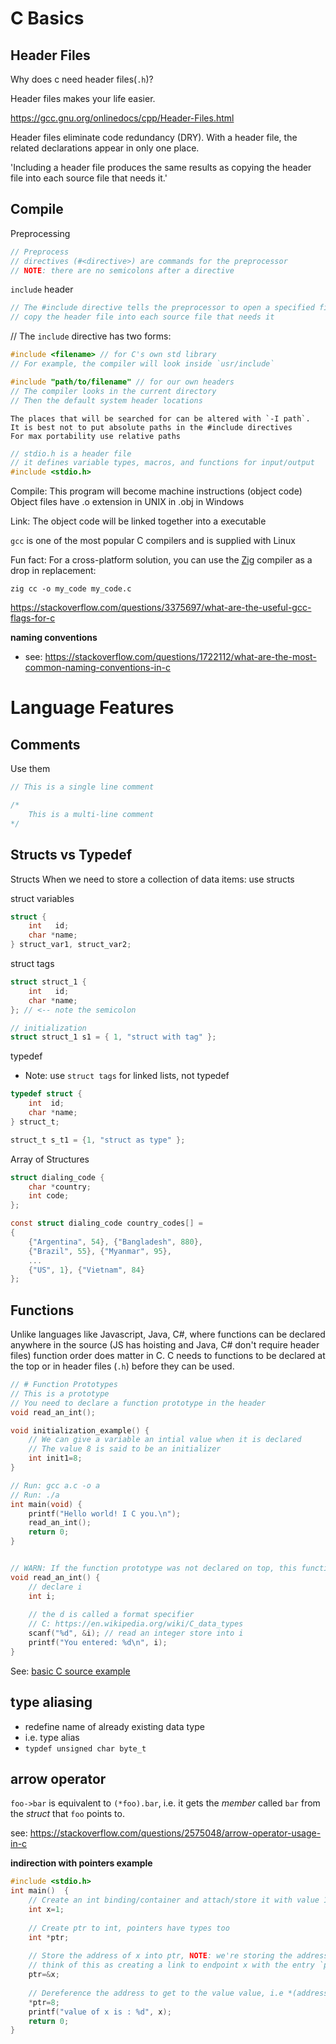 # C Basics

## Header Files

Why does c need header files(`.h`)?

Header files makes your life easier.

https://gcc.gnu.org/onlinedocs/cpp/Header-Files.html

Header files eliminate code redundancy (DRY).
With a header file, the related declarations appear in only one place.

'Including a header file produces the same results as copying the header file into each source file that needs it.'

## Compile

Preprocessing
```c
// Preprocess
// directives (#<directive>) are commands for the preprocessor
// NOTE: there are no semicolons after a directive
```

`include` header
```c
// The #include directive tells the preprocessor to open a specified file and
// copy the header file into each source file that needs it
```


// The `include` directive has two forms:

```c
#include <filename> // for C's own std library
// For example, the compiler will look inside `usr/include`

#include "path/to/filename" // for our own headers
// The compiler looks in the current directory
// Then the default system header locations

```

```
The places that will be searched for can be altered with `-I path`.
It is best not to put absolute paths in the #include directives
For max portability use relative paths
``````

```c
// stdio.h is a header file
// it defines variable types, macros, and functions for input/output
#include <stdio.h>
```


Compile: This program will become machine instructions (object code)
Object files have .o extension in UNIX in .obj in Windows

Link: The object code will be linked together into a executable

`gcc` is one of the most popular C compilers and is supplied with Linux

Fun fact: For a cross-platform solution, you can use the [Zig](https://ziglang.org/) compiler as a drop in replacement:

`zig cc -o my_code my_code.c`

https://stackoverflow.com/questions/3375697/what-are-the-useful-gcc-flags-for-c


__naming conventions__
- see: https://stackoverflow.com/questions/1722112/what-are-the-most-common-naming-conventions-in-c

# Language Features

## Comments

Use them

```c
// This is a single line comment

/*
    This is a multi-line comment
*/
```

## Structs vs Typedef

Structs When we need to store a collection of data items: use structs

struct variables
```c
struct {
    int   id;
    char *name;
} struct_var1, struct_var2;
```

struct tags
```c
struct struct_1 {
    int   id;
    char *name;
}; // <-- note the semicolon

// initialization
struct struct_1 s1 = { 1, "struct with tag" };
```

typedef
- Note: use `struct tags` for linked lists, not typedef
```c
typedef struct {
    int  id;
    char *name;
} struct_t;

struct_t s_t1 = {1, "struct as type" };
``` 

Array of Structures

```c
struct dialing_code {
    char *country;
    int code;
};

const struct dialing_code country_codes[] = 
{
    {"Argentina", 54}, {"Bangladesh", 880},
    {"Brazil", 55}, {"Myanmar", 95},
    ...
    {"US", 1}, {"Vietnam", 84}
};
```

## Functions

Unlike languages like Javascript, Java, C#, where functions can be declared anywhere in the source (JS has hoisting and Java, C# don't require header files) function order does matter in C. C needs to functions to be declared at the top or in header files (`.h`) before they can be used.

```c
// # Function Prototypes
// This is a prototype
// You need to declare a function prototype in the header
void read_an_int();

void initialization_example() {
    // We can give a variable an intial value when it is declared
    // The value 8 is said to be an initializer
    int init1=8;
}

// Run: gcc a.c -o a
// Run: ./a
int main(void) {
    printf("Hello world! I C you.\n");
    read_an_int();
    return 0;
}


// WARN: If the function prototype was not declared on top, this function will cause an implicit declaration error
void read_an_int() {
    // declare i
    int i; 
    
    // the d is called a format specifier
    // C: https://en.wikipedia.org/wiki/C_data_types
    scanf("%d", &i); // read an integer store into i
    printf("You entered: %d\n", i);
}
```

See: [basic C source example](src/basic.c)

## type aliasing
- redefine name of already existing data type
- i.e. type alias
- `typdef unsigned char byte_t`

## arrow operator
`foo->bar` is equivalent to `(*foo).bar`, i.e. it gets the *member* called `bar` from the *struct* that `foo` points to.

see: https://stackoverflow.com/questions/2575048/arrow-operator-usage-in-c

__indirection with pointers example__

```c
#include <stdio.h>  
int main()  {  
    // Create an int binding/container and attach/store it with value 1
    int x=1;
    
    // Create ptr to int, pointers have types too
    int *ptr;
    
    // Store the address of x into ptr, NOTE: we're storing the address which is distinct from the value
    // think of this as creating a link to endpoint x with the entry `ptr`
    ptr=&x;
    
    // Dereference the address to get to the value value, i.e *(address) -> value
    *ptr=8;
    printf("value of x is : %d", x);  
    return 0;
}
```


